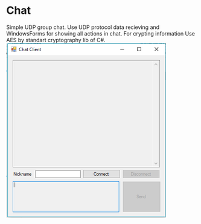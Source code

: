 # Chat
Simple UDP group chat. Use UDP protocol data recieving and WindowsForms for showing all actions in chat.
For crypting information Use AES by standart cryptography lib of C#.
![Caption text](1.png)

